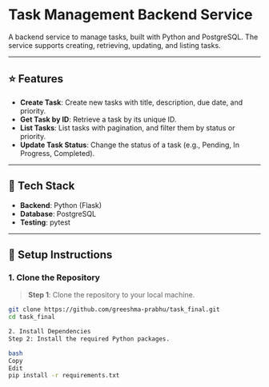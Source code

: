# Task Management Backend Service

A backend service to manage tasks, built with Python and PostgreSQL. The service supports creating, retrieving, updating, and listing tasks.

---

## :star: Features

- **Create Task**: Create new tasks with title, description, due date, and priority.
- **Get Task by ID**: Retrieve a task by its unique ID.
- **List Tasks**: List tasks with pagination, and filter them by status or priority.
- **Update Task Status**: Change the status of a task (e.g., Pending, In Progress, Completed).

---

## :wrench: Tech Stack

- **Backend**: Python (Flask)
- **Database**: PostgreSQL
- **Testing**: pytest

---
## :memo: Setup Instructions

### 1. Clone the Repository

> **Step 1**: Clone the repository to your local machine.

```bash
git clone https://github.com/greeshma-prabhu/task_final.git
cd task_final

2. Install Dependencies
Step 2: Install the required Python packages.

bash
Copy
Edit
pip install -r requirements.txt
